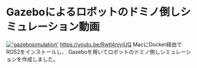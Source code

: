 # Gazeboによるロボットのドミノ倒しシミュレーション動画

[!['gazebosimulation'](https://user-images.githubusercontent.com/117993606/202975267-32e7f2d3-7a26-4a7b-aa88-300e2e686bb4.png)](https://youtu.be/i-8r6iH5ar8)
https://youtu.be/Rwtl4niyjUQ
MacにDocker経由でROS2をインストールし、
Gazeboを用いてロボットのドミノ倒しシミュレーションを作成しました。
